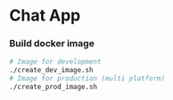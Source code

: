 # Chat App

### Build docker image

```bash
# Image for development
./create_dev_image.sh
# Image for production (multi platform)
./create_prod_image.sh
```
